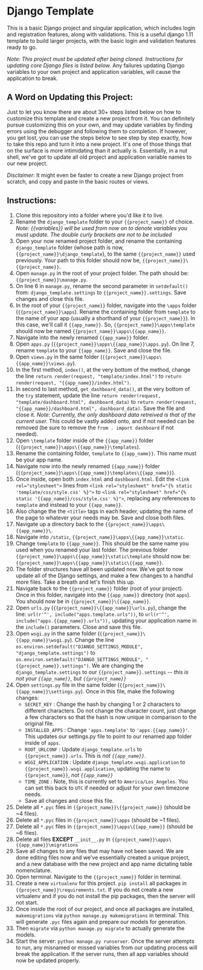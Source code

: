 # Django Template

This is a basic Django project and singular application, which includes login
and registration features, along with validations. This is a useful django 1.11
template to build larger projects, with the basic login and validation features
ready to go.

*Note: This project must be updated after being cloned. Instructions for updating
core Django files is listed below.* Any failures updating Django variables
to your own project and application variables, will cause the application to break.

## A Word on Updating this Project:
Just to let you know there are about 30+ steps listed below on how to customize this
template and create a new project from it. You can definitely pursue customizing
this on your own, and may update variables by finding errors using the debugger and following
them to completion. If however, you get lost, you can use the steps below to see
step by step exactly, how to take this repo and turn it into a new project. It's
one of those things that on the surface is more intimidating than it actually is.
Essentially, in a nut shell, we've got to update all old project and application
variable names to our new project.

*Disclaimer:* It might even be faster to create a new Django project
from scratch, and copy and paste in the basic routes or views.

## Instructions:

1. Clone this repository into a folder where you'd like it to live.
2. Rename the `django_template` folder to your `{{project_name}}` of choice.
*Note: {{variables}} will be used from now on to denote variables you must update.
The double curly brackets are not to be included*
3. Open your now renamed project folder, and rename the containing `django_template` folder
(whose path is now, `{{project_name}}\django_template`), to the same `{{project_name}}` used previously. Your path to this folder should now be, `{{project_name}}\{{project_name}}`.
4. Open `manage.py` in the root of your project folder. The path should be:
`{{project_name}}\manage.py`.
5. On line 6 in `manage.py`, rename the second parameter in `setdefault()` from:
`django_template.settings` to `{{project_name}}.settings`. Save changes and close this file.
6. In the root of your `{{project_name}}` folder, navigate into the `\apps` folder
(`{{project_name}}\apps`). Rename the containing folder from `template` to the
name of your app (usually a shorthand of your `{{project_name}}`). In this case,
we'll call it `{{app_name}}`. So, `{{project_name}}\apps\template` should now be
named `{{project_name}}\apps\{{app_name}}`.
7. Navigate into the newly renamed `{{app_name}}` folder.
8. Open `apps.py` (`{{project_name}}\apps\{{app_name}}\apps.py`). On line 7, rename `template` to your `{{app_name}}`. Save and close the file.
9. Open `views.py` in the same folder (`{{project_name}}\apps\{{app_name}}\views.py`).
10. In the first method, `index()`, at the very bottom of the method, change the
line `return render(request, "template/index.html")` to `return render(request, "{{app_name}}/index.html")`.
11. In second to last method, `get_dashboard_data()`, at the very bottom of the `try`
statement, update the line `return render(request, "template/dashboard.html", dashboard_data)`
to `return render(request, "{{app_name}}/dashboard.html", dashboard_data)`. Save the file
and close it. *Note: Currently, the only dashboard data retreived is that of the current user.* This could be vastly added onto, and if not needed can be removed (be sure to remove the `from . import dashboard` if not needed).
12. Open `\template` folder inside of the `{{app_name}}` folder (`{{project_name}}\apps\{{app_name}}\templates`).
13. Rename the containing folder, `template` to `{{app_name}}`. This name
must be your app name.
14. Navigate now into the newly renamed `{{app_name}}` folder (`{{project_name}}\apps\{{app_name}}\templates\{{app_name}}`).
15. Once inside, open both `index.html` and `dashboard.html`. Edit the
`<link rel="stylesheet">` lines from `<link rel="stylesheet" href="{% static 'template/css/style.css' %}">` to `<link rel="stylesheet" href="{% static '{{app_name}}/css/style.css' %}">`, replacing any references to `template` and
instead to your `{{app_name}}`.
16. Also change the the `<title>` tags in each header, updating the name of the
page to whatever your needs may be. Save and close both files.
17. Navigate up a directory back to the `{{project_name}}\apps\{{app_name}}\`.
18. Navigate into `/static`, `{{project_name}}\apps\{{app_name}}\static`.
19. Change `template` to `{{app_name}}`. This should be the same name you used
when you renamed your last folder. The previous folder `{{project_name}}\apps\{{app_name}}\static\template` should now be:
`{{project_name}}\apps\{{app_name}}\static\{{app_name}}`.
20. The folder structures have all been updated now. We've got to now update
all of the Django settings, and make a few changes to a handful more files. Take
a breath and let's finish this up.
21. Navigate back to the `{{project_name}}` folder (root of your project). Once
in this folder, navigate into the `{{app_name}}` directory (not `apps`). You should
now be in `{{project_name}}\{{app_name}}`.
22. Open `urls.py` (`{{project_name}}\{{app_name}}\urls.py`), change the line:
`url(r'^', include("apps.template.urls"))`, to `url(r'^', include("apps.{{app_name}}.urls")),`
updating your application name in the `include()` parameters. Close and save this file.
23. Open `wsgi.py` in the same folder (`{{project_name}}\{{app_name}}\wsgi.py`). Change
the line `os.environ.setdefault("DJANGO_SETTINGS_MODULE", "django_template.settings")`
to `os.environ.setdefault("DJANGO_SETTINGS_MODULE", "{{project_name}}.settings")`. We
are changing the `django_template.settings` to our `{{project_name}}.settings` -- *this is not
your `{{app_name}}`, but `{{project_name}}`*
24. Open `settings.py` file in the same folder (`{{project_name}}\{{app_name}}\settings.py`).
Once in this file, make the following changes:
    - `SECRET_KEY` : Change the hash by changing 1 or 2 characters to different characters.
    Do not change the character count, just change a few characters so that the hash is now
    unique in comparison to the original file.
    - `INSTALLED_APPS` : Change `'apps.template'` to `'apps.{{app_name}}'`. This
    updates our settings.py file to point to our renamed app folder inside of `apps`.
    - `ROOT_URLCONF` : Update `django_template.urls` to `{{project_name}}.urls`. This is
    *not `{{app_name}}`*.
    - `WSGI_APPLICATION` : Update `django_template.wsgi.application` to `{{project_name}}.wsgi.application`, updating the name to `{{project_name}}`,
    *not `{{app_name}}`*
    - `TIME_ZONE` : Note, this is currently set to `America/Los_Angeles`. You can
    set this back to `UTC` if needed or adjust for your own timezone needs.
    - Save all changes and close this file.
25. Delete all `*.pyc` files in `{{project_name}}\{{project_name}}` (should be ~4 files).
26. Delete all `*.pyc` files in `{{project_name}}\apps` (should be ~1 files).
27. Delete all `*.pyc` files in `{{project_name}}\apps\{{app_name}}` (should be ~6 files).
28. Delete all files **EXCEPT** `__init__.py` in `{{project_name}}\apps\{{app_name}}\migrations`
29. Save all changes to any files that may have not been saved. We are done editing files
now and we've essentially created a unique project, and a new database with the new project
and app name dictating table nomenclature.
30. Open terminal. Navigate to the `{{project_name}}` folder in terminal.
31. Create a new `virtualenv` for this project. `pip install` all packages in `{{project_name}}\requirements.txt`. If you do not create a new virtualenv and if
you do not install the pip packages, then the server will not start.
32. Once inside the root of our project, and once all packages are installed,
`makemigrations` via `python manage.py makemigrations` in terminal. This will generate `.pyc` files again and prepare our models for generation.
33. Then `migrate` via `python manage.py migrate` to actually generate the models.
34. Start the server: `python manage.py runserver`. Once the server attempts to run,
any misnamed or missed variables from our updating process will break the application.
If the server runs, then all app variables should now be updated properly.
